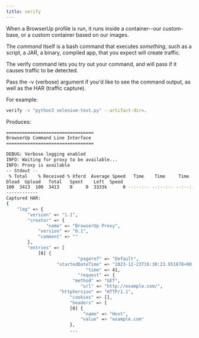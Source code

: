 ```yaml
---
title: verify
---
```


When a BrowserUp profile is run, it runs inside a container--our
custom-base, or a custom container based on our images.

The *command* itself is a bash command that executes _something_, such as
a script, a JAR, a binary, compiled app, that you expect will create traffic.

The verify command lets you try out your command, and will pass if it causes
traffic to be detected.

Pass the -v (verbose) argument if you'd like to see the command output, as well as
the HAR (traffic capture).

For example:

```bash
verify -v "python3 selenium-test.py" --artifact-dir=.
```
Produces:

```bash
=================================
BrowserUp Command Line Interface
=================================

DEBUG: Verbose logging enabled
INFO: Waiting for proxy to be available...
INFO: Proxy is available
-- Stdout --
 % Total    % Received % Xferd  Average Speed   Time    Time     Time  Current
Dload  Upload   Total   Spent    Left  Speed
100  3413  100  3413    0     0  3333k      0 --:--:-- --:--:-- --:--:-- 3333k
------------
Captured HAR:
{
    "log" => {
        "version" => "1.1",
        "creator" => {
               "name" => "BrowserUp Proxy",
            "version" => "0.1",
            "comment" => ""
        },
        "entries" => [
            [0] {
                           "pageref" => "Default",
                   "startedDateTime" => "2023-12-23T16:30:23.951878+00:00",
                              "time" => 41,
                           "request" => {
                         "method" => "GET",
                            "url" => "http://example.com/",
                    "httpVersion" => "HTTP/1.1",
                        "cookies" => [],
                        "headers" => [
                        [0] {
                             "name" => "Host",
                            "value" => "example.com"
                        },
                        ...
```
